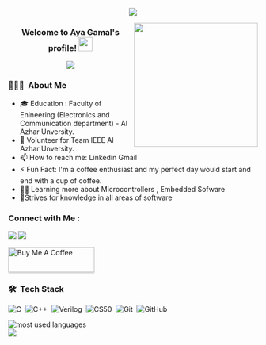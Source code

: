 <p align="center"><img src="https://i.imgur.com/A6bWGFl.gif"/></p>
<img width="250" align="right" src="https://c.tenor.com/_DOBjnGspYAAAAAM/code-coding.gif">

<h3 align="center">
  Welcome to Aya Gamal's profile!
  <img src="https://media.giphy.com/media/hvRJCLFzcasrR4ia7z/giphy.gif" width="28">
</h3>

<!-- Typing SVG by DenverCoder1 - https://github.com/DenverCoder1/readme-typing-svg -->
<p align="center">
  <a href="https://github.com/DenverCoder1/readme-typing-svg"><img src="https://readme-typing-svg.herokuapp.com/?lines=SoftWare%20Engineering%20;Always%20learning%20new%20things&font=Fira%20Code&center=true&width=440&height=45&color=f75c7e&vCenter=true&size=22"></a>
</p> 


<h3> 👨🏻‍💻 &nbsp;About Me </h3>


- 🎓 Education : Faculty of Enineering (Electronics and Communication department) - Al Azhar Unversity.
- 💼  Volunteer for Team IEEE Al Azhar Unversity.
- 📫 How to reach me: Linkedin Gmail
- ⚡ Fun Fact: I'm a coffee enthusiast and my perfect day would start and end with a cup of coffee.
- 👨‍💻 Learning more about Microcontrollers , Embedded Sofware
- 🌱Strives for knowledge in all areas of software


### Connect with Me :

<a href="https://linkedin.com/in/ayagamal" target="_blank"><img src="https://img.shields.io/badge/-Aya%20Gamal-0077B5?style=for-the-badge&logo=Linkedin&logoColor=white"/></a>
<a href="https://t.me/AyaGamal" target="_blank"><img src="https://img.shields.io/badge/-Aya%20Gamal-0077B5?style=for-the-badge&logo=facebook&logoColor=white"/></a>

<a href="https://www.buymeacoffee.com/yousefdergham" target="_blank"><img src="https://cdn.buymeacoffee.com/buttons/v2/lato-orange.png" alt="Buy Me A Coffee" style="height: 50px !important;width: 174px !important;box-shadow: 0px 3px 2px 0px rgba(190, 190, 190, 0.5) !important;-webkit-box-shadow: 0px 3px 2px 0px rgba(190, 190, 190, 0.5) !important;" ></a>

### 🛠 &nbsp;Tech Stack
![C](https://img.shields.io/badge/-C-05122A?style=flat&logo=javascript)&nbsp;
![C++](https://img.shields.io/badge/-C++-05122A?style=flat&logo=bootstrap&logoColor=563D7C)&nbsp;
![Verilog](https://img.shields.io/badge/-Verilog-05122A?style=flat&logo=HTML5)&nbsp;
![CS50](https://img.shields.io/badge/-CS50-05122A?style=flat&logo=CSS3&logoColor=1572B6)&nbsp;
![Git](https://img.shields.io/badge/-Git-05122A?style=flat&logo=git)&nbsp;
![GitHub](https://img.shields.io/badge/-GitHub-05122A?style=flat&logo=github)&nbsp;

<img align="left" src="https://github-readme-stats.vercel.app/api/top-langs?username=yousefdergham&show_icons=true&locale=en&layout=compact&theme=radical" alt="most used languages" />
<br>
<a href="https://komarev.com/ghpvc/?username=yousefdergham&style=for-the-badge">
    <img src="https://komarev.com/ghpvc/?username=yousefdergham&style=for-the-badge">
</a>
